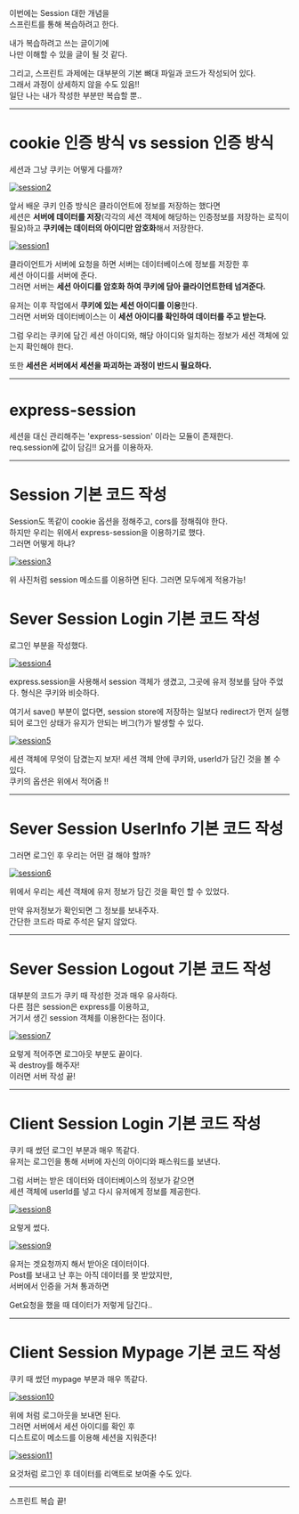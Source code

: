 이번에는 Session 대한 개념을  
스프린트를 통해 복습하려고 한다.

내가 복습하려고 쓰는 글이기에  
나만 이해할 수 있을 글이 될 것 같다.

그리고, 스프린트 과제에는 대부분의 기본 뼈대 파일과 코드가 작성되어 있다.  
그래서 과정이 상세하지 않을 수도 있음!!  
일단 나는 내가 작성한 부분만 복습할 뿐..

---

# **cookie 인증 방식 vs session 인증 방식**

세션과 그냥 쿠키는 어떻게 다를까?

<a href="https://ibb.co/yqNnbM0"><img src="https://i.ibb.co/6FyRfpY/session2.png" alt="session2" border="0"></a>

앞서 배운 쿠키 인증 방식은 클라이언트에 정보를 저장하는 했다면  
세션은 **서버에 데이터를 저장**(각각의 세션 객체에 해당하는 인증정보를 저장하는 로직이 필요)하고 **쿠키에는 데이터의 아이디만 암호화**해서 저장한다.

<a href="https://ibb.co/pzTDK3F"><img src="https://i.ibb.co/vPW5dJn/session1.png" alt="session1" border="0"></a>

클라이언트가 서버에 요청을 하면 서버는 데이터베이스에 정보를 저장한 후  
세션 아이디를 서버에 준다.  
그러면 서버는 **세션 아이디를 암호화 하여 쿠키에 담아 클라이언트한테 넘겨준다.**

유저는 이후 작업에서 **쿠키에 있는 세션 아이디를 이용**한다.  
그러면 서버와 데이터베이스는 이 **세션 아이디를 확인하여 데이터를 주고 받는다.**

그럼 우리는 쿠키에 담긴 세션 아이디와, 해당 아이디와 일치하는 정보가 세션 객체에 있는지 확인해야 한다.

또한 **세션은 서버에서 세션을 파괴하는 과정이 반드시 필요하다.**

---

# **express-session**

세션을 대신 관리해주는 'express-session' 이라는 모듈이 존재한다.  
req.session에 값이 담김!! 요거를 이용하자.

---

# **Session 기본 코드 작성**

Session도 똑같이 cookie 옵션을 정해주고, cors를 정해줘야 한다.  
하지만 우리는 위에서 express-session을 이용하기로 했다.  
그러면 어떻게 하냐?

<a href="https://ibb.co/S7YkF4d"><img src="https://i.ibb.co/R4rXRkB/session3.png" alt="session3" border="0"></a>

위 사진처럼 session 메소드를 이용하면 된다. 그러면 모두에게 적용가능!

# **Sever Session Login 기본 코드 작성**

로그인 부분을 작성했다.

<a href="https://ibb.co/cXcVHsP"><img src="https://i.ibb.co/zHhDYt1/session4.png" alt="session4" border="0"></a>

express.session을 사용해서 session 객체가 생겼고, 그곳에 유저 정보를 담아 주었다.
형식은 쿠키와 비슷하다.

여기서 save() 부분이 없다면, session store에 저장하는 일보다 redirect가 먼저 실행되어 로그인 상태가 유지가 안되는 버그(?)가 발생할 수 있다.

<a href="https://ibb.co/FKKcGjT"><img src="https://i.ibb.co/kxxzYWC/session5.png" alt="session5" border="0"></a>

세션 객체에 무엇이 담겼는지 보자!
세션 객체 안에 쿠키와, userId가 담긴 것을 볼 수 있다.  
쿠키의 옵션은 위에서 적어줌 !!

---

# **Sever Session UserInfo 기본 코드 작성**

그러면 로그인 후 우리는 어떤 걸 해야 할까?

<a href="https://ibb.co/pbNnzxB"><img src="https://i.ibb.co/n64RcbN/session6.png" alt="session6" border="0"></a>

위에서 우리는 세션 객채에 유저 정보가 담긴 것을 확인 할 수 있었다.

만약 유저정보가 확인되면 그 정보를 보내주자.  
간단한 코드라 따로 주석은 달지 않았다.

---

# **Sever Session Logout 기본 코드 작성**

대부분의 코드가 쿠키 때 작성한 것과 매우 유사하다.  
다른 점은 session은 express를 이용하고,  
거기서 생긴 session 객체를 이용한다는 점이다.

<a href="https://ibb.co/1XSyJLK"><img src="https://i.ibb.co/pKmVrxZ/session7.png" alt="session7" border="0"></a>

요렇게 적어주면 로그아웃 부분도 끝이다.  
꼭 destroy를 해주자!  
이러면 서버 작성 끝!

---

# **Client Session Login 기본 코드 작성**

쿠키 때 썼던 로그인 부분과 매우 똑같다.  
유저는 로그인을 통해 서버에 자신의 아이디와 패스워드를 보낸다.

그럼 서버는 받은 데이터와 데이터베이스의 정보가 같으면  
세션 객체에 userId를 넣고 다시 유저에게 정보를 제공한다.

<a href="https://ibb.co/d0ShZsp"><img src="https://i.ibb.co/ccPmqK8/session8.png" alt="session8" border="0"></a>

요렇게 썼다.

<a href="https://ibb.co/jyR9pb6"><img src="https://i.ibb.co/YcZ4rPR/session9.png" alt="session9" border="0"></a>

유저는 겟요청까지 해서 받아온 데이터이다.  
Post를 보내고 난 후는 아직 데이터를 못 받았지만,  
서버에서 인증을 거쳐 통과하면

Get요청을 했을 때 데이터가 저렇게 담긴다..

---

# **Client Session Mypage 기본 코드 작성**

쿠키 때 썼던 mypage 부분과 매우 똑같다.

<a href="https://ibb.co/fVWKg99"><img src="https://i.ibb.co/RGKMFNN/session10.png" alt="session10" border="0"></a>

위에 처럼 로그아웃을 보내면 된다.  
그러면 서버에서 세션 아이디를 확인 후  
디스트로이 메소드를 이용해 세션을 지워준다!

<a href="https://ibb.co/K67kyrQ"><img src="https://i.ibb.co/CBvZ0HX/session11.png" alt="session11" border="0"></a>

요것처럼 로그인 후 데이터를 리액트로 보여줄 수도 있다.

---

스프린트 복습 끝!
